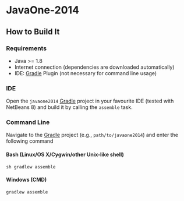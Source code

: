 JavaOne-2014
============

## How to Build It

### Requirements

- Java >= 1.8
- Internet connection (dependencies are downloaded automatically)
- IDE: [Gradle](http://www.gradle.org/) Plugin (not necessary for command line usage)

### IDE

Open the `javaone2014` [Gradle](http://www.gradle.org/) project in your favourite IDE (tested with NetBeans 8) and build it
by calling the `assemble` task.

### Command Line

Navigate to the [Gradle](http://www.gradle.org/) project (e.g., `path/to/javaone2014`) and enter the following command

#### Bash (Linux/OS X/Cygwin/other Unix-like shell)

    sh gradlew assemble
    
#### Windows (CMD)

    gradlew assemble
